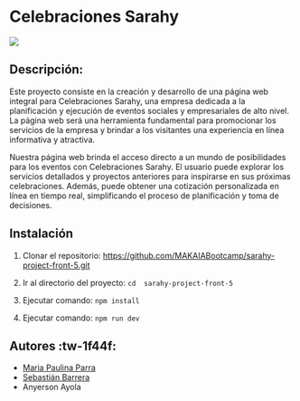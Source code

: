 # Celebraciones Sarahy

![](https://res.cloudinary.com/dxgtmnjuq/image/upload/v1694665496/logoSarahyBlack_hjmmzv.png)

## Descripción:
Este proyecto consiste en la creación y desarrollo de una página web integral para Celebraciones Sarahy, una empresa dedicada a la planificación y ejecución de eventos sociales y empresariales de alto nivel. La página web será una herramienta fundamental para promocionar los servicios de la empresa y brindar a los visitantes una experiencia en línea informativa y atractiva.

Nuestra página web brinda el acceso directo a un mundo de posibilidades para los eventos con Celebraciones Sarahy. El usuario puede explorar los servicios detallados y proyectos anteriores para inspirarse en sus próximas  celebraciones. Además, puede obtener una cotización personalizada en línea en tiempo real, simplificando el proceso de planificación y toma de decisiones.


## Instalación

1. Clonar el repositorio:
https://github.com/MAKAIABootcamp/sarahy-project-front-5.git

2. Ir al directorio del proyecto:
`cd  sarahy-project-front-5`

3. Ejecutar comando:
`npm install`

4. Ejecutar comando: 
`npm run dev`

## Autores :tw-1f44f:
- [Maria Paulina Parra](http://https://github.com/MariaPaulinaP "Maria Paulina Parra")
- [Sebastián Barrera](http://https://github.com/sebastianbarrerah "Sebastián Barrera")
- Anyerson Ayola
